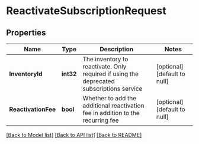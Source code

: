 # ReactivateSubscriptionRequest

## Properties
Name | Type | Description | Notes
------------ | ------------- | ------------- | -------------
**InventoryId** | **int32** | The inventory to reactivate. Only required if using the deprecated subscriptions service | [optional] [default to null]
**ReactivationFee** | **bool** | Whether to add the additional reactivation fee in addition to the recurring fee | [optional] [default to null]

[[Back to Model list]](../README.md#documentation-for-models) [[Back to API list]](../README.md#documentation-for-api-endpoints) [[Back to README]](../README.md)


